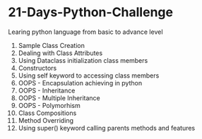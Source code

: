 # 21-Days-Python-Challenge

Learing python language from basic to advance level

1. Sample Class Creation
2. Dealing with Class Attributes
3. Using Dataclass initialization class members
4. Constructors
5. Using self keyword to accessing class members
6. OOPS - Encapsulation achieving in python
7. OOPS - Inheritance
8. OOPS - Multiple Inheritance
9. OOPS - Polymorhism
10. Class Compositions
11. Method Overriding
12. Using super() keyword calling parents methods and features

